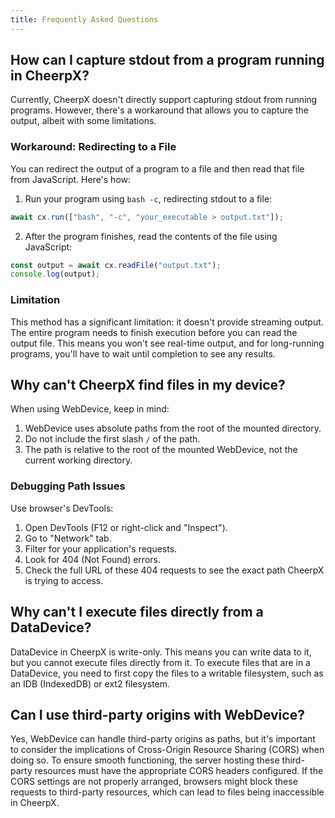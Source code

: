 ```yaml
---
title: Frequently Asked Questions
---
```


## How can I capture stdout from a program running in CheerpX?

Currently, CheerpX doesn't directly support capturing stdout from running programs. However, there's a workaround that allows you to capture the output, albeit with some limitations.

### Workaround: Redirecting to a File

You can redirect the output of a program to a file and then read that file from JavaScript. Here's how:

1. Run your program using `bash -c`, redirecting stdout to a file:

```js
await cx.run(["bash", "-c", "your_executable > output.txt"]);
```

2. After the program finishes, read the contents of the file using JavaScript:

```javascript
const output = await cx.readFile("output.txt");
console.log(output);
```

### Limitation

This method has a significant limitation: it doesn't provide streaming output. The entire program needs to finish execution before you can read the output file. This means you won't see real-time output, and for long-running programs, you'll have to wait until completion to see any results.

## Why can't CheerpX find files in my device?

When using WebDevice, keep in mind:

1. WebDevice uses absolute paths from the root of the mounted directory.
2. Do not include the first slash `/` of the path.
3. The path is relative to the root of the mounted WebDevice, not the current working directory.

### Debugging Path Issues

Use browser's DevTools:
1. Open DevTools (F12 or right-click and "Inspect").
2. Go to "Network" tab.
3. Filter for your application's requests.
4. Look for 404 (Not Found) errors.
5. Check the full URL of these 404 requests to see the exact path CheerpX is trying to access.

## Why can't I execute files directly from a DataDevice?

DataDevice in CheerpX is write-only. This means you can write data to it, but you cannot execute files directly from it. To execute files that are in a DataDevice, you need to first copy the files to a writable filesystem, such as an IDB (IndexedDB) or ext2 filesystem.

## Can I use third-party origins with WebDevice?

Yes, WebDevice can handle third-party origins as paths, but it's important to consider the implications of Cross-Origin Resource Sharing (CORS) when doing so. To ensure smooth functioning, the server hosting these third-party resources must have the appropriate CORS headers configured. If the CORS settings are not properly arranged, browsers might block these requests to third-party resources, which can lead to files being inaccessible in CheerpX.
